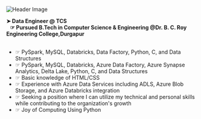 ![Header Image](https://www.loveadmin.com/wp-content/uploads/2019/09/21131.jpg)


<p style="text-align: center">



</p>


<!DOCTYPE html>
<html lang="en">
<head>
    <meta charset="UTF-8">
    <meta name="viewport" content="width=device-width, initial-scale=1">

   

</head>
<body>



<div class="c1"></div>
    
 <div class="w2"> 
 <div class="c">
 <b> ➤  Data Engineer @ TCS </b>
</div>    <b>&nbsp;&nbsp;&nbsp;&#9758;&nbsp;Pursued B.Tech in Computer Science  & Engineering 
        <span class="p"><a href="http://bcrec.ac.in/index.htm" class="raj" style="text-decoration:none" target="_blank">    @Dr. B. C. Roy Engineering College,Durgapur</a></span>
    </b>
 <ul class="u1">
     <br>
    <li>&#9758; PySpark, MySQL, Databricks, Data Factory, Python, C, and Data Structures</li>
        <li>&#9758; PySpark, MySQL, Databricks, Azure Data Factory, Azure Synapse Analytics, Delta Lake, Python, C, and Data Structures</li>
        <li>&#9758; Basic knowledge of HTML/CSS</li>
        <li>&#9758; Experience with Azure Data Services including ADLS, Azure Blob Storage, and Azure Databricks integration</li>
        <li>&#9758; Seeking a position where I can utilize my technical and personal skills while contributing to the organization's growth</li>
        <li>&#9758; Joy of Computing Using Python</li>
  
</ul>                                                                                                   



</div>
</body>
</html>




